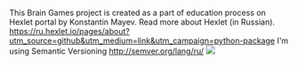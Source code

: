 This Brain Games project is created as a part of education process on Hexlet portal by Konstantin Mayev.
Read more about Hexlet (in Russian).
https://ru.hexlet.io/pages/about?utm_source=github&utm_medium=link&utm_campaign=python-package
I'm using Semantic Versioning
http://semver.org/lang/ru/
<a href="https://codeclimate.com/github/codeclimate/codeclimate/test_coverage"><img src="https://api.codeclimate.com/v1/badges/a99a88d28ad37a79dbf6/test_coverage" /></a>